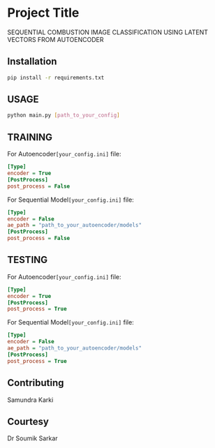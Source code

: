 
# Project Title

SEQUENTIAL COMBUSTION IMAGE CLASSIFICATION USING LATENT VECTORS FROM AUTOENCODER

## Installation
```bash
pip install -r requirements.txt
```


## USAGE

```bash
python main.py [path_to_your_config]
```
## TRAINING

 For Autoencoder`[your_config.ini]` file:
```ini
[Type]
encoder = True
[PostProcess]
post_process = False
```
For Sequential Model`[your_config.ini]` file:
```ini
[Type]
encoder = False
ae_path = "path_to_your_autoencoder/models"
[PostProcess]
post_process = False
```

## TESTING
 For Autoencoder`[your_config.ini]` file:
```ini
[Type]
encoder = True
[PostProcess]
post_process = True
```
For Sequential Model`[your_config.ini]` file:
```ini
[Type]
encoder = False
ae_path = "path_to_your_autoencoder/models"
[PostProcess]
post_process = True
```


## Contributing

Samundra Karki



## Courtesy
Dr Soumik Sarkar